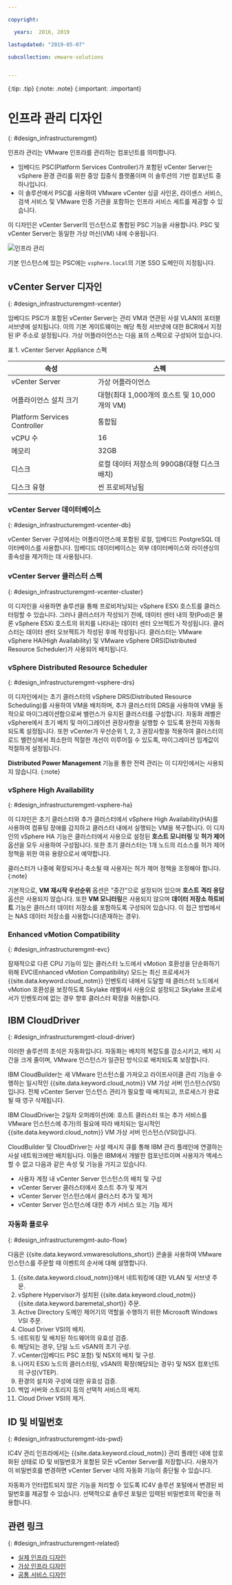 ```yaml
---

copyright:

  years:  2016, 2019

lastupdated: "2019-05-07"

subcollection: vmware-solutions


---
```


{:tip: .tip}
{:note: .note}
{:important: .important}

# 인프라 관리 디자인
{: #design_infrastructuremgmt}

인프라 관리는 VMware 인프라를 관리하는 컴포넌트를 의미합니다.
* 임베디드 PSC(Platform Services Controller)가 포함된 vCenter Server는 vSphere 환경 관리를 위한 중앙 집중식 플랫폼이며 이 솔루션의 기반 컴포넌트 중 하나입니다.
* 이 솔루션에서 PSC를 사용하여 VMware vCenter 싱글 사인온, 라이센스 서비스, 검색 서비스 및 VMware 인증 기관을 포함하는 인프라 서비스 세트를 제공할 수 있습니다.

이 디자인은 vCenter Server의 인스턴스로 통합된 PSC 기능을 사용합니다. PSC 및 vCenter Server는 동일한 가상 머신(VM) 내에 수용됩니다.

![인프라 관리](../../images/vcsv4radiagrams-ra-inframgmt.svg "인프라 관리")

기본 인스턴스에 있는 PSC에는 `vsphere.local`의 기본 SSO 도메인이 지정됩니다.

## vCenter Server 디자인
{: #design_infrastructuremgmt-vcenter}

임베디드 PSC가 포함된 vCenter Server는 관리 VM과 연관된 사설 VLAN의 포터블 서브넷에 설치됩니다. 이의 기본 게이트웨이는 해당 특정 서브넷에 대한 BCR에서 지정된 IP 주소로 설정됩니다. 가상 어플라이언스는 다음 표의 스펙으로 구성되어 있습니다.

표 1. vCenter Server Appliance 스펙

| 속성                    | 스펙                       |
|------------------------------|-------------------------------------|
|vCenter Server               | 가상 어플라이언스                   |
| 어플라이언스 설치 크기  | 대형(최대 1,000개의 호스트 및 10,000개의 VM) |
|Platform Services Controller | 통합됨                            |
| vCPU 수              |16                                   |
|메모리                       |32GB                               |
| 디스크                         | 로컬 데이터 저장소의 990GB(대형 디스크 배치) |
| 디스크 유형                    | 씬 프로비저닝됨                    |

### vCenter Server 데이터베이스
{: #design_infrastructuremgmt-vcenter-db}

vCenter Server 구성에서는 어플라이언스에 포함된 로컬, 임베디드 PostgreSQL 데이터베이스를 사용합니다. 임베디드 데이터베이스는 외부 데이터베이스와 라이센싱의 종속성을 제거하는 데 사용됩니다.

### vCenter Server 클러스터 스펙
{: #design_infrastructuremgmt-vcenter-cluster}

이 디자인을 사용하면 솔루션을 통해 프로비저닝되는 vSphere ESXi 호스트를 클러스터링할 수 있습니다. 그러나 클러스터가 작성되기 전에, 데이터 센터 내의 팟(Pod)은 물론 vSphere ESXi 호스트의 위치를 나타내는 데이터 센터 오브젝트가 작성됩니다. 클러스터는 데이터 센터 오브젝트가 작성된 후에 작성됩니다. 클러스터는 VMware vSphere HA(High Availability) 및 VMware vSphere DRS(Distributed Resource Scheduler)가 사용되어 배치됩니다.

### vSphere Distributed Resource Scheduler
{: #design_infrastructuremgmt-vsphere-drs}

이 디자인에서는 초기 클러스터의 vSphere DRS(Distributed Resource Scheduling)를 사용하여 VM을 배치하며, 추가 클러스터의 DRS을 사용하여 VM을 동적으로 마이그레이션함으로써 밸런스가 유지된 클러스터를 구성합니다. 자동화 레벨은 vSphere에서 초기 배치 및 마이그레이션 권장사항을 실행할 수 있도록 완전히 자동화되도록 설정됩니다. 또한 vCenter가 우선순위 1, 2, 3 권장사항을 적용하여 클러스터의 로드 밸런싱에서 최소한의 적절한 개선이 이루어질 수 있도록, 마이그레이션 임계값이 적절하게 설정됩니다.

**Distributed Power Management** 기능을 통한 전력 관리는 이 디자인에서는 사용되지 않습니다.
{:note}

### vSphere High Availability
{: #design_infrastructuremgmt-vsphere-ha}

이 디자인은 초기 클러스터와 추가 클러스터에서 vSphere High Availability(HA)를 사용하여 컴퓨팅 장애를 감지하고 클러스터 내에서 실행되는 VM을 복구합니다. 이 디자인의 vSphere HA 기능은 클러스터에서 사용으로 설정된 **호스트 모니터링** 및 **허가 제어** 옵션을 모두 사용하여 구성됩니다. 또한 초기 클러스터는 1개 노드의 리소스를 허가 제어 정책을 위한 여유 용량으로서 예약합니다.

클러스터가 나중에 확장되거나 축소될 때 사용자는 허가 제어 정책을 조정해야 합니다.
{:note}

기본적으로, **VM 재시작 우선순위** 옵션은 "중간"으로 설정되어 있으며 **호스트 격리 응답** 옵션은 사용되지 않습니다. 또한 **VM 모니터링**은 사용되지 않으며 **데이터 저장소 하트비트** 기능은 클러스터 데이터 저장소를 포함하도록 구성되어 있습니다. 이 접근 방법에서는 NAS 데이터 저장소를 사용합니다(존재하는 경우).

### Enhanced vMotion Compatibility
{: #design_infrastructuremgmt-evc}

잠재적으로 다른 CPU 기능이 있는 클러스터 노드에서 vMotion 호환성을 단순화하기 위해 EVC(Enhanced vMotion Compatibility) 모드는 최신 프로세서가 {{site.data.keyword.cloud_notm}} 인벤토리 내에서 도달할 때 클러스터 노드에서 vMotion 호환성을 보장하도록 Skylake 레벨에서 사용으로 설정되고 Skylake 프로세서가 인벤토리에 없는 경우 향후 클러스터 확장을 허용합니다.

## IBM CloudDriver
{: #design_infrastructuremgmt-cloud-driver}

이러한 솔루션의 초석은 자동화입니다. 자동화는 배치의 복잡도를 감소시키고, 배치 시간을 크게 줄이며, VMware 인스턴스가 일관된 방식으로 배치되도록 보장합니다.

IBM CloudBuilder는 새 VMware 인스턴스를 가져오고 라이프사이클 관리 기능을 수행하는 일시적인
{{site.data.keyword.cloud_notm}} VM 가상 서버 인스턴스(VSI)입니다. 전체 vCenter Server 인스턴스 관리가 필요할 때 배치되고, 프로세스가 완료될 때 영구 삭제됩니다.

IBM CloudDriver는 2일차 오퍼레이션(예: 호스트 클러스터 또는 추가 서비스를 VMware 인스턴스에 추가)의 필요에 따라 배치되는 일시적인 {{site.data.keyword.cloud_notm}} VM 가상 서버 인스턴스(VSI)입니다.

CloudBuilder 및 CloudDriver는 사설 메시지 큐를 통해 IBM 관리 플레인에 연결하는 사설 네트워크에만 배치됩니다. 이들은 IBM에서 개발한 컴포넌트이며 사용자가 액세스할 수 없고 다음과 같은 속성 및 기능을 가지고 있습니다.
* 사용자 계정 내 vCenter Server 인스턴스의 배치 및 구성
* vCenter Server 클러스터에서 호스트 추가 및 제거
* vCenter Server 인스턴스에서 클러스터 추가 및 제거
* vCenter Server 인스턴스에 대한 추가 서비스
또는 기능 제거

### 자동화 플로우
{: #design_infrastructuremgmt-auto-flow}

다음은 {{site.data.keyword.vmwaresolutions_short}} 콘솔을 사용하여 VMware 인스턴스를 주문할 때 이벤트의 순서에 대해 설명합니다.
1. {{site.data.keyword.cloud_notm}}에서 네트워킹에 대한 VLAN 및 서브넷 주문.
2. vSphere Hypervisor가 설치된 {{site.data.keyword.cloud_notm}} {{site.data.keyword.baremetal_short}} 주문.
3. Active Directory 도메인 제어기의 역할을 수행하기 위한 Microsoft Windows VSI 주문.
4. Cloud Driver VSI의 배치.
5. 네트워킹 및 배치된 하드웨어의 유효성 검증.
6. 해당되는 경우, 단일 노드 vSAN의 초기 구성.
7. vCenter(임베디드 PSC 포함) 및 NSX의 배치 및 구성.
8. 나머지 ESXi 노드의 클러스터링, vSAN의 확장(해당되는 경우) 및 NSX 컴포넌트의 구성(VTEP).
9. 환경의 설치와 구성에 대한 유효성 검증.
10. 백업 서버와 스토리지 등의 선택적 서비스의 배치.
11. Cloud Driver VSI의 제거.

## ID 및 비밀번호
{: #design_infrastructuremgmt-ids-pwd}

IC4V 관리 인프라에서는 {{site.data.keyword.cloud_notm}} 관리 플레인 내에 암호화된 상태로 ID 및 비밀번호가 포함된 모든 vCenter Server를 저장합니다. 사용자가 이 비밀번호를 변경하면 vCenter Server 내의 자동화 기능이 중단될 수 있습니다.

자동화가 인터럽트되지 않은 기능을 처리할 수 있도록 IC4V 솔루션 포털에서 변경된 비밀번호를 제공할 수 있습니다. 선택적으로 솔루션 포털은 입력된 비밀번호의 확인을 허용합니다.

## 관련 링크
{: #design_infrastructuremgmt-related}

* [실제 인프라 디자인](/docs/services/vmwaresolutions/archiref/solution?topic=vmware-solutions-design_physicalinfrastructure)
* [가상 인프라 디자인](/docs/services/vmwaresolutions/archiref/solution?topic=vmware-solutions-design_virtualinfrastructure)
* [공통 서비스 디자인](/docs/services/vmwaresolutions/archiref/solution?topic=vmware-solutions-design_commonservice)
